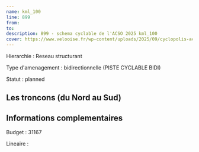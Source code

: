 ```yaml
---
name: kml_100 
line: 899
from: 
to:  
description: 899 - schema cyclable de l'ACSO 2025 kml_100 
cover: https://www.velooise.fr/wp-content/uploads/2025/09/cyclopolis-acso-default.jpg
---
```

Hierarchie : Reseau structurant

Type d'amenagement : bidirectionnelle (PISTE CYCLABLE BIDI)

Statut : planned

## Les troncons (du Nord au Sud)

## Informations complementaires

Budget  : 31167 

Lineaire :

